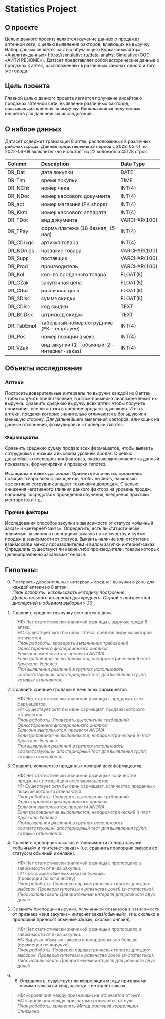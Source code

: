 # Statistics Project

## О проекте
Целью данного проекта является изучение данных о продажах аптечной сети, с целью выявления факторов, влияющих на выручку. Набор данных является частью обучающего Курса-симулятора «Аналитик данных» https://simulative.ru/data-analyst Simulative (ООО «АЙТИ РЕЗЮМЕ»). Датасет представляет собой исторические данные о продажах 8 аптек, расположенных в различных районах одного и того же города. 

## Цель проекта
Главной целью данного проекта является получение инсайтов о продажах аптечной сети, выявление различных факторов, оказывающих влияние на выручку. Использование полученных инсайтов для дальнейших исследований.

## О наборе данных
Датасет содержит транзакции 8 аптек, расположенных в различных районах города. Данные представлены за период с 2022-05-01 по 2022-06-09 включительно и состоят из 22 колонкок и 45128 строк. 

| Column                  | Description                             | Data Type      |
| :---------------------- | :-------------------------------------- | :------------- |
| DR_Dat 	                | дата покупки	                           | DATE           |
| DR_Tim 	                | время покупки	                          | TIME           |
| DR_NChk 	               | номер чека	                             | INT(4)         |
| DR_NDoc 	               | номер кассового документа	              | INT(4)         |
| DR_apt 	                | номер магазина (FK  shops)	             | INT(4)         |
| DR_Kkm 	                | номер кассового аппарата	               | INT(4)         |
| DR_TDoc 	               | вид документа	                          | VARCHAR(100)   |
| DR_TPay 	               | форма платежа (18  безнал, 15 нал)	     | INT(4)         |
| DR_CDrugs 	             | артикул товара	                         | INT(4)         |
| DR_NDrugs 	             | название товара	                        | VARCHAR(100)   |
| DR_Suppl 	              | поставщик	                              | VARCHAR(100)   |
| DR_Prod 	               | производитель	                          | VARCHAR(100)   |
| DR_Kol 	                | кол-во проданного товара                |	FLOAT(8)       |
| DR_CZak 	               | закупочная цена	                        | FLOAT(8)       |
| DR_CRoz 	               | розничная цена	                         | FLOAT(8)       |
| DR_SDisc 	              | сумма скидки	                           | FLOAT(8)       |
| DR_CDisc 	              | код скидки	                             | TEXT           |
| DR_BCDisc 	             | штрихкод скидки	                        | TEXT           |
| DR_TabEmpl 	            | табельный номер сотрудника (FK - employee)  |	INT(4)     |
| DR_Pos 	                | номер позиции в чеке	                   | INT(4)         |
| DR_VZak 	               | вид закупки (1 - обычный, 2 -  интернет-заказ)	| INT(4)  |

## Объекты исследования

### Аптеки
Построить доверительные интервалы по выручке каждой из 8 аптек, чтобы получить представление, в каком примерно диапазоне лежит их выручка. 
Сравнить среднюю выручку всех аптек, чтобы получить понимание, все ли аптеки в среднем продают одинаково. И есть аптеки, продажи которых значительно отличаются в большую или меньшую сторону. Для дальнейшего выявления факторов, влияющих на данные отклонения, формулировки и проверки гипотез.

### Фармацевты
Сравнить среднюю сумму продаж всех фармацевтов, чтобы выявить сотрудников с низким и высоким уровнем продах. С целью дальнейшего исследования факторов, оказывающих влияние на данный показатель, формулировки и проверки гипотез. 

Исследовать навык допродаж. Сравнить количество проданных позиций товара всех фармацевтов, чтобы выявить, насколько эффективно сотрудник владеет техниками допродаж. С целью снижения негативного влияния данного фактора на уровень продаж, например посредством проведения обучения, внедрения практики менторства и т.д. 

### Прочие факторы
Исследования способов закупки в зависимости от статуса «обычный заказ» и «интернет-заказ». Определить, есть ли статистически значимые различия в пропорциях заказов по количеству и сумме продаж в зависимости от статуса. 
Выявить наличие или отсутствие взаимосвязи между производителем и видом закупки интернет-заказ. Определить существуют ли какие-либо производители, товары которых целенаправленно заказывают онлайн. 

## Гипотезы:

0.	Построить доверительные интервалы средней выручки в день для каждой аптеки из 8 аптек. <br>
*План рабоботы: использовать методику построения Доверительного интервала для среднего. Случай с неизвестной дисперсией и объемом выборки > 30*<br>


2.	Сравнить среднюю выручку всех аптек в день.<br>
> **H0:** Нет статистически значимой разницы в выручке среди 8 аптек.<br>
> **Н1:** Существует хотя бы одна аптека, средняя выручка которой отличается.<br>
*План рабоботы: проверить выполнение требований Одностороннего дисперсионного анализа.<br>
Если они выполняются, провести ANOVA. <br>
Если требования не выполняются, непараметрический H-тест Крускала-Уоллиса<br>
При выявлении различий в группах использовать соответствующий апостериорный тест для выявления групп, которые отличаются.* <br>


2.	Сравнить средние продажи в день всех фармацевтов. <br>
> **H0:** Нет статистически значимой разницы в продажах всех фармацевтов. <br>
> **Н1:** Существует хотя бы один фармацевт, продажи которого отличаются.<br>
*План рабоботы: Проверить выполнение требований Одностороннего дисперсионного анализа.<br>
Если они выполняются, провести ANOVA. <br>
Если требования не выполняются, непараметрический H-тест Крускала-Уоллиса<br>
При выявлении различий в группах использовать соответствующий апостериорный тест для выявления групп, которые отличаются.* <br>


3.	Сравнить количество проданных позиций всех фармацевтов. <br>
> **Н0:** Нет статистически значимой разницы в количестве проданных позиций для всех фармацевтов.<br>
> **Н1:** Существует хотя бы один фармацевт, количество проданных позиций которого отличаются.<br>
*План рабоботы: Проверить выполнение требований Одностороннего дисперсионного анализа.<br>
Если они выполняются, провести ANOVA. <br>
Если требования не выполняются, непараметрический H-тест Крускала-Уоллиса <br>
При выявлении различий в группах использовать соответствующий апостериорный тест для выявления групп, которые отличаются.* <br>


4.	Сравнить пропорции заказов в зависимости от вида закупки «обычный» и «интернет-заказ» (т.е. сравнить пропорции заказов со статусом обычный и онлайн).<br>
> **Н0:** Нет статистически значимой разницы в пропорциях, в зависимости от вида закупки. <br>
> **Н1:** Пропорция обычных заказов больше. <br>
(пропорции по количеству) <br>
*План рабоботы: Проверка параметрических гипотез для двух выборок. Проверка гипотезы о равенстве долей (z-статистика). Либо использовать Доверительный интервал для разности двух долей* <br>


5.	Сравнить пропорции выручки, полученной от заказов в зависимости от признака «вид закупки – интернет заказ/обычный». (т.е. сколько в пропорции приносят обычные заказы, сколько онлайн). <br>
> **Н0:** Нет статистически значимой разницы в пропорциях, в зависимости от вида закупки. <br>
> **Н1:** Выручка обычных заказов пропорционально больше. <br>
(пропорции по выручке) <br>
*План рабоботы: Проверка параметрических гипотез для двух выборок. Проверка гипотезы о равенстве долей (z-статистика). Либо использовать Доверительный интервал для разности двух долей* <br>


6.	6.	Определить, существует ли корреляция между признаками «сумма заказа» и «вид закупки – интернет заказ». 
> **Н0:** корреляция между признаками не отличается от нуля. <br>
> **Н1:** корреляция между признаками отличается от нуля.<br>
*План рабоботы: применить Метод ранговой корреляции Спирмена* <br>

